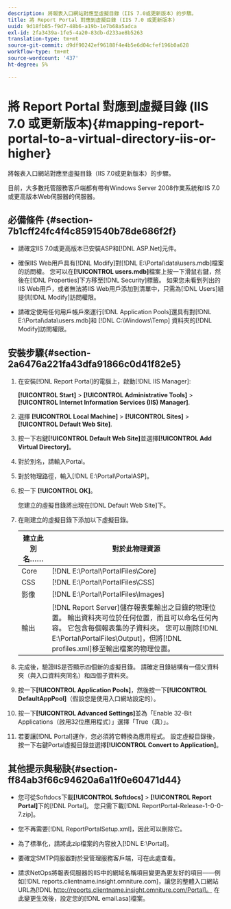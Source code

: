 ```yaml
---
description: 將報表入口網站對應至虛擬目錄（IIS 7.0或更新版本）的步驟。
title: 將 Report Portal 對應到虛擬目錄 (IIS 7.0 或更新版本)
uuid: 9d18fb85-f9d7-48b6-a19b-1e7b68a5adca
exl-id: 2fa3439a-1fe5-4a20-83db-d233ae8b5263
translation-type: tm+mt
source-git-commit: d9df90242ef96188f4e4b5e6d04cfef196b0a628
workflow-type: tm+mt
source-wordcount: '437'
ht-degree: 5%

---
```


# 將 Report Portal 對應到虛擬目錄 (IIS 7.0 或更新版本){#mapping-report-portal-to-a-virtual-directory-iis-or-higher}

將報表入口網站對應至虛擬目錄（IIS 7.0或更新版本）的步驟。

目前，大多數托管服務客戶端都有帶有Windows Server 2008作業系統和IIS 7.0或更高版本Web伺服器的伺服器。

## 必備條件 {#section-7b1cff24fc4f4c8591540b78de686f2f}

* 請確定IIS 7.0或更高版本已安裝ASP和[!DNL ASP.Net]元件。
* 確保IIS Web用戶具有[!DNL Modify]對[!DNL E:\Portal\data\users.mdb]檔案的訪問權。 您可以在&#x200B;**[!UICONTROL users.mdb]**&#x200B;檔案上按一下滑鼠右鍵，然後在[!DNL Properties]下方移至[!DNL Security]標籤。 如果您未看到列出的IIS Web用戶，或者無法將IIS Web用戶添加到清單中，只需為[!DNL Users]組提供[!DNL Modify]訪問權限。

* 請確定使用任何用戶帳戶來運行[!DNL Application Pools]還具有對[!DNL E:\Portal\data\users.mdb]和 [!DNL C:\Windows\Temp\] 資料夾的[!DNL Modify]訪問權限。

## 安裝步驟{#section-2a6476a221fa43dfa91866c0d41f82e5}

1. 在安裝[!DNL Report Portal]的電腦上，啟動[!DNL IIS Manager]:

   **[!UICONTROL Start]** > **[!UICONTROL Administrative Tools]** > **[!UICONTROL Internet Information Services (IIS) Manager]**.

1. 選擇 **[!UICONTROL Local Machine]** > **[!UICONTROL Sites]** > **[!UICONTROL Default Web Site]**.

1. 按一下右鍵&#x200B;**[!UICONTROL Default Web Site]**&#x200B;並選擇&#x200B;**[!UICONTROL Add Virtual Directory]**。

1. 對於別名，請輸入Portal。
1. 對於物理路徑，輸入[!DNL E:\Portal\PortalASP]。
1. 按一下 **[!UICONTROL OK]**。

   您建立的虛擬目錄將出現在[!DNL Default Web Site]下。

1. 在剛建立的虛擬目錄下添加以下虛擬目錄。

   | 建立此別名…… | 對於此物理資源 |
   |---|---|
   | Core | [!DNL E:\Portal\PortalFiles\Core] |
   | CSS | [!DNL E:\Portal\PortalFiles\CSS] |
   | 影像 | [!DNL E:\Portal\PortalFiles\Images] |
   | 輸出 | [!DNL Report Server]儲存報表集輸出之目錄的物理位置。 輸出資料夾可位於任何位置，而且可以命名任何內容。 它包含每個報表集的子資料夾。 您可以刪除[!DNL E:\Portal\PortalFiles\Output]，但將[!DNL profiles.xml]移至輸出檔案的物理位置。 |

1. 完成後，驗證IIS是否顯示四個新的虛擬目錄。 請確定目錄結構有一個父資料夾（與入口資料夾同名）和四個子資料夾。
1. 按一下&#x200B;**[!UICONTROL Application Pools]**，然後按一下&#x200B;**[!UICONTROL DefaultAppPool]**（假設您是使用入口網站設定的）。

1. 按一下&#x200B;**[!UICONTROL Advanced Settings]**&#x200B;並為「Enable 32-Bit Applications（啟用32位應用程式）」選擇「True（真）」。
1. 若要讓[!DNL Portal]運作，您必須將它轉換為應用程式。 設定虛擬目錄後，按一下右鍵Portal虛擬目錄並選擇&#x200B;**[!UICONTROL Convert to Application]**。

## 其他提示與秘訣{#section-ff84ab3f66c94620a6a11f0e60471d44}

* 您可從Softdocs下載&#x200B;**[!UICONTROL Softdocs]** > **[!UICONTROL Report Portal]**&#x200B;下的[!DNL Portal]。 您只需下載[!DNL ReportPortal-Release-1-0-0-7.zip]。

* 您不再需要[!DNL ReportPortalSetup.xml]，因此可以刪除它。
* 為了標準化，請將此zip檔案的內容放入[!DNL E:\Portal]。
* 要確定SMTP伺服器對於受管理服務客戶端，可在此處查看。
* 請求NetOps將報表伺服器的IIS中的網域名稱項目變更為更友好的項目——例如[!DNL reports.clientname.insight.omniture.com]，讓您的整體入口網站URL為[!DNL http://reports.clientname.insight.omniture.com/Portal]。 在此變更生效後，設定您的[!DNL email.asa]檔案。
